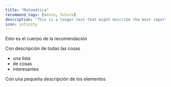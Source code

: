 ```yaml
---
title: "Matemática"
recommend_tags: [mente, futuro]
description: "This is a longer text that might describe the most important aspect of the field"
icon: infinity
---
```

Esto es el cuerpo de la recomendación

Con descripción de todas las cosas

* una lista
* de cosas
* interesantes

Con una pequeña descripción de los elementos